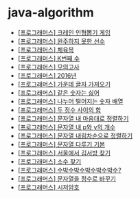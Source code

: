 # java-algorithm

- [\[프로그래머스\] 크레인 인형뽑기 게임](https://github.com/ksy90101/java-algorithm/tree/master/src/main/java/com/algorithm/cranePuppeteerGame)
- [\[프로그래머스\] 완주하지 못한 선수](https://github.com/ksy90101/java-algorithm/tree/master/src/main/java/com/algorithm/finishedplayer)
- [\[프로그래머스\] 체육복](https://github.com/ksy90101/java-algorithm/tree/master/src/main/java/com/algorithm/gymsuit)
- [\[프로그래머스\] K번째 수](https://github.com/ksy90101/java-algorithm/tree/master/src/main/java/com/algorithm/kthnumber)
- [\[프로그래머스\] 모의고사](https://github.com/ksy90101/java-algorithm/tree/master/src/main/java/com/algorithm/mockexam)
- [\[프로그래머스\] 2016년](https://github.com/ksy90101/java-algorithm/tree/master/src/main/java/com/algorithm/twothousandsixteenyear)
- [\[프로그래머스\] 가운데 글자 가져오기](https://github.com/ksy90101/java-algorithm/tree/master/src/main/java/com/algorithm/getmiddlecharacter)
- [\[프로그래머스\] 같은 숫자는 싫어](https://github.com/ksy90101/java-algorithm/tree/master/src/main/java/com/algorithm/nosamenumber)
- [\[프로그래머스\] 나누어 떨어지는 숫자 배열](https://github.com/ksy90101/java-algorithm/tree/master/src/main/java/com/algorithm/dividingnumbersarray)
- [\[프로그래머스\] 두 정수 사이의 합](https://github.com/ksy90101/java-algorithm/tree/master/src/main/java/com/algorithm/twonumberbetweensum)
- [\[프로그래머스\] 문자열 내 마음대로 정렬하기](https://github.com/ksy90101/java-algorithm/tree/master/src/main/java/com/algorithm/mysortingstring)
- [\[프로그래머스\] 문자열 내 p와 y의 개수](https://github.com/ksy90101/java-algorithm/tree/master/src/main/java/com/algorithm/p_and_y_number)
- [\[프로그래머스\] 문자열 내림차순으로 정렬하기](https://github.com/ksy90101/java-algorithm/tree/master/src/main/java/com/algorithm/string_sort_decs)
- [\[프로그래머스\] 문자열 다루기 기본](https://github.com/ksy90101/java-algorithm/tree/master/src/main/java/com/algorithm/basic_string)
- [\[프로그래머스\] 서울에서 김서방 찾기](https://github.com/ksy90101/java-algorithm/tree/master/src/main/java/com/algorithm/find_kim_seoul)
- [\[프로그래머스\] 소수 찾기](https://github.com/ksy90101/java-algorithm/tree/master/src/main/java/com/algorithm/find_prime)
- [\[프로그래머스\] 수박수박수박수박수박수?](https://github.com/ksy90101/java-algorithm/tree/master/src/main/java/com/algorithm/suback_suback)
- [\[프로그래머스\] 문자열을 정수로 바꾸기](https://github.com/ksy90101/java-algorithm/tree/master/src/main/java/com/algorithm/convert_string_to_integer)
- [\[프로그래머스\] 시저암호](https://github.com/ksy90101/java-algorithm/tree/master/src/main/java/com/algorithm/caesar_cipher)

